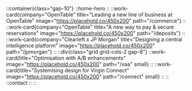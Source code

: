 ::container{class="gap-10"}
	::home-hero
	::
	::work-card{company="OpenTable" title="Leading a new line of business at OpenTable" image="https://placehold.co/450x200" path="/commerce"}
	::
	::work-card{company="OpenTable" title="A new way to pay & secure reservations" image="https://placehold.co/450x200" path="/deposits"}
	::
	::work-card{company="Clearleft x JP Morgan" title="Designing a central intelligence platform" image="https://placehold.co/450x200" path="/jpmorgan"}
	::
	::div{class="grid grid-cols-2 gap-8"}
		::work-card{title="Optimisation with A/B enhancements" image="https://placehold.co/450x200" path="/vaa" small}
		::
		::work-card{title="Systemising design for Virgin Connect" image="https://placehold.co/450x200" path="/connect" small}
		::
	::
	::contact
	::
::
